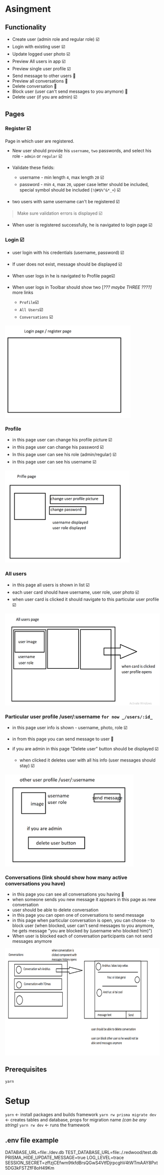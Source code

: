 
# Asingment

## Functionality

- Create user (admin role and regular role) ☑️
- Login with existing user ☑️
- Update logged user photo ☑️
- Preview All users in app ☑️
- Preview single user profile ☑️
- Send message to other users 🧰
- Preview all conversations 🧰
- Delete conversation 🧰
- Block user (user can't send messages to you anymore) 🧰
- Delete user (if you are admin) ☑️

## Pages

### Register ☑️

Page in which user are registered.
- New user should provide his `username`, `two` passwords, and select his role - `admin` or `regular` ☑️

- Validate these fields:
  - username - min length `4`, max length `20` ☑️
  - password - min `4`, max `20`, upper case letter should be included, special symbol should be included (`!@#$%^&*_+`) ☑️

- two users with same username can't be registered ☑️

> Make sure validation errors is displayed ☑️

 - When user is registered successfully, he is navigated to login page ☑️

### Login ☑️

 - user login with his credentials (username, password) ☑️
 - If user does not exist, message should be displayed ☑️

 - When user logs in he is navigated to Profile page☑️

 - When user logs in Toolbar should show two [_??? maybe THREE ????]_ more links
    - `Profile`☑️
    - `All Users`☑️
    - `Conversations` ☑️

<img src="./documentation/login.png" alt="login" style="height:300px;"/>

### Profile

- in this page user can change his profile picture ☑️
- in this page user can change his password ☑️
- In this page user can see his role (admin/regular) ☑️
- in this page user can see his username ☑️

<img src="./documentation/user_profile.png" alt="profile" style="height:300px;"/>


### All users

- in this page all users is shown in list ☑️
- each user card should have username, user role, user photo ☑️
- when user card is clicked it should navigate to this particular user profile ☑️

<img src="./documentation/all_users.png" alt="all_users" style="height:300px;"/>


### Particular user profile /user/:username  `for now _/users/:id_`

- in this page user info is shown - username, photo, role ☑️
- in from this page you can send message to user 🧰

- if you are admin in this page "Delete user" button should be displayed ☑️
  - when clicked it deletes user with all his info (user messages should stay) ☑️

<img src="./documentation/other_user_profile.png" alt="other_user_profile" style="height:300px;"/>


### Conversations (link should show how many active conversations you have)

- in this page you can see all conversations you having 🧰
- when someone sends you new message it appears in this page as new conversation
- user should be able to delete conversation
- in this page you can open one of conversations to send message
- in this page when particular conversation is open, you can choose - to block user (when blocked, user can't send messages to you anymore, he gets message "you are blocked by (username who blocked him)")
- When user is blocked each of conversation participants can not send messages anymore

<img src="./documentation/conversations.png" alt="conversations" style="height:350px;"/>

## Prerequisites
`yarn`
# Setup
`yarn` <- install packages and builds framework
`yarn rw prisma migrate dev` <- creates tables and database, props for migration name _(can be any string)_
`yarn rw dev` <- runs the framework

## .env file example

DATABASE_URL=file:./dev.db
TEST_DATABASE_URL=file:./.redwood/test.db
PRISMA_HIDE_UPDATE_MESSAGE=true
LOG_LEVEL=trace
SESSION_SECRET=zffzjCEfwm9tkfdBrsQGwS4VtfDjrpcghV4tWTmAAY8Pxt5DG3kFSTZfF8oH49Km
